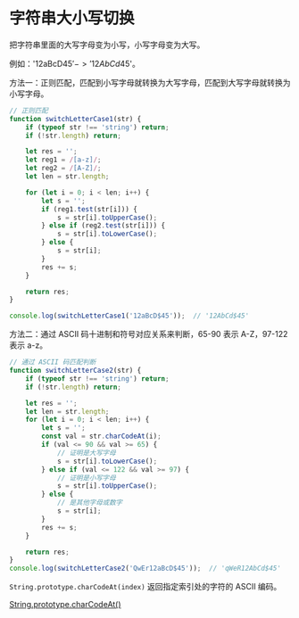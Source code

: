 # 字符串大小写切换

把字符串里面的大写字母变为小写，小写字母变为大写。

例如：'12aBcD$45' -> '12AbCd$45'。

方法一：正则匹配，匹配到小写字母就转换为大写字母，匹配到大写字母就转换为小写字母。

```javascript
// 正则匹配
function switchLetterCase1(str) {
    if (typeof str !== 'string') return;
    if (!str.length) return;

    let res = '';
    let reg1 = /[a-z]/;
    let reg2 = /[A-Z]/;
    let len = str.length;

    for (let i = 0; i < len; i++) {
        let s = '';
        if (reg1.test(str[i])) {
            s = str[i].toUpperCase();
        } else if (reg2.test(str[i])) {
            s = str[i].toLowerCase();
        } else {
            s = str[i];
        }
        res += s;
    }

    return res;
}

console.log(switchLetterCase1('12aBcD$45'));  // '12AbCd$45'
```

方法二：通过 ASCII 码十进制和符号对应关系来判断，65-90 表示 A-Z，97-122 表示 a-z。

```javascript
// 通过 ASCII 码匹配判断
function switchLetterCase2(str) {
    if (typeof str !== 'string') return;
    if (!str.length) return;

    let res = '';
    let len = str.length;
    for (let i = 0; i < len; i++) {
        let s = '';
        const val = str.charCodeAt(i);
        if (val <= 90 && val >= 65) {
            // 证明是大写字母
            s = str[i].toLowerCase();
        } else if (val <= 122 && val >= 97) {
            // 证明是小写字母
            s = str[i].toUpperCase();
        } else {
            // 是其他字母或数字
            s = str[i];
        }
        res += s;
    }

    return res;
}
console.log(switchLetterCase2('QwEr12aBcD$45'));  // 'qWeR12AbCd$45'
```

`String.prototype.charCodeAt(index)` 返回指定索引处的字符的 ASCII 编码。

[String.prototype.charCodeAt()](https://developer.mozilla.org/zh-CN/docs/Web/JavaScript/Reference/Global_Objects/String/charCodeAt)
